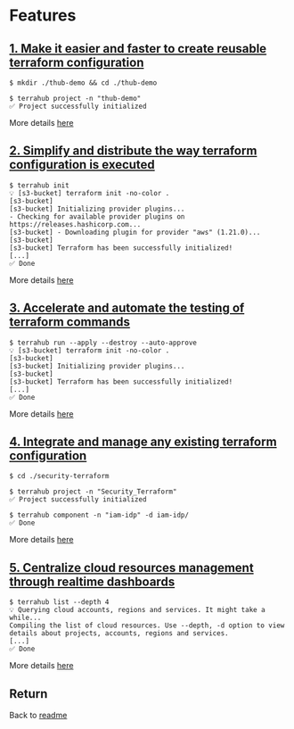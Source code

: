 # Features


## [1. Make it easier and faster to create reusable terraform configuration](features/features1.md)
```
$ mkdir ./thub-demo && cd ./thub-demo

$ terrahub project -n "thub-demo"
✅ Project successfully initialized
```

More details [here](features/features1.md)


## [2. Simplify and distribute the way terraform configuration is executed](features/features2.md)
```
$ terrahub init
💡 [s3-bucket] terraform init -no-color .
[s3-bucket]
[s3-bucket] Initializing provider plugins...
- Checking for available provider plugins on https://releases.hashicorp.com...
[s3-bucket] - Downloading plugin for provider "aws" (1.21.0)...
[s3-bucket]
[s3-bucket] Terraform has been successfully initialized!
[...]
✅ Done
```

More details [here](features/features2.md)


## [3. Accelerate and automate the testing of terraform commands](features/features3.md)
```
$ terrahub run --apply --destroy --auto-approve
💡 [s3-bucket] terraform init -no-color .
[s3-bucket]
[s3-bucket] Initializing provider plugins...
[s3-bucket]
[s3-bucket] Terraform has been successfully initialized!
[...]
✅ Done
```

More details [here](features/features3.md)


## [4. Integrate and manage any existing terraform configuration](features/features4.md)
```
$ cd ./security-terraform

$ terrahub project -n "Security_Terraform"
✅ Project successfully initialized

$ terrahub component -n "iam-idp" -d iam-idp/
✅ Done
```

More details [here](features/features4.md)


## [5. Centralize cloud resources management through realtime dashboards](features/features5.md)
```
$ terrahub list --depth 4
💡 Querying cloud accounts, regions and services. It might take a while...
Compiling the list of cloud resources. Use --depth, -d option to view details about projects, accounts, regions and services.
[...]
✅ Done
```

More details [here](features/features5.md)


## Return
Back to [readme](readme.md)
